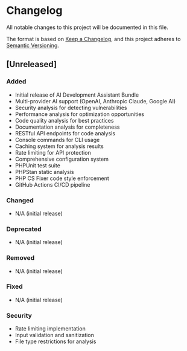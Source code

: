 # Changelog

All notable changes to this project will be documented in this file.

The format is based on [Keep a Changelog](https://keepachangelog.com/en/1.0.0/),
and this project adheres to [Semantic Versioning](https://semver.org/spec/v2.0.0.html).

## [Unreleased]

### Added
- Initial release of AI Development Assistant Bundle
- Multi-provider AI support (OpenAI, Anthropic Claude, Google AI)
- Security analysis for detecting vulnerabilities
- Performance analysis for optimization opportunities
- Code quality analysis for best practices
- Documentation analysis for completeness
- RESTful API endpoints for code analysis
- Console commands for CLI usage
- Caching system for analysis results
- Rate limiting for API protection
- Comprehensive configuration system
- PHPUnit test suite
- PHPStan static analysis
- PHP CS Fixer code style enforcement
- GitHub Actions CI/CD pipeline

### Changed
- N/A (initial release)

### Deprecated
- N/A (initial release)

### Removed
- N/A (initial release)

### Fixed
- N/A (initial release)

### Security
- Rate limiting implementation
- Input validation and sanitization
- File type restrictions for analysis
